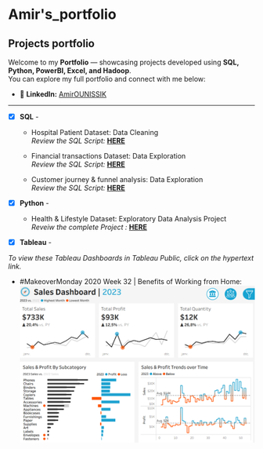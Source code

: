 # Amir's_portfolio
## **Projects portfolio**

 Welcome to my **Portfolio** — showcasing projects developed using **SQL, Python, PowerBI, Excel, and Hadoop**.  
You can explore my full portfolio and connect with me below:

- 💼 **LinkedIn:** [AmirOUNISSIK](https://www.linkedin.com/in/amir-ounissi)  

---
- [x] **SQL** - 
  - Hospital Patient Dataset: Data Cleaning <br />
*Review the SQL Script:* **[HERE](https://github.com/amirounissi/Amir-s_portfolio/blob/main/Hospital%20Patient%20Records%20Cleaning.sql)**<br />

  - Financial transactions Dataset: Data Exploration  <br />
*Review the SQL Script:* **[HERE](https://github.com/amirounissi/Amir-s_portfolio/blob/main/Financial%20transactions%20data%20exploration.sql)**<br />

  - Customer journey & funnel analysis: Data Exploration <br />
  *Review the SQL Script:* **[HERE](https://github.com/amirounissi/Amir-s_portfolio/blob/main/CUSTOMER%20JOURNEY%20%26%20FUNNEL%20ANALYSIS.sql)**<br />



- [x] **Python** - 
  - Health & Lifestyle Dataset: Exploratory Data Analysis Project <br />
*Reveiw the complete Project :* **[HERE](https://github.com/amirounissi/Amir-s_portfolio/blob/main/Health_%26_Lifestyle_Dataset_Analysis.ipynb)**<br />


 - [x] **Tableau** - 

*To view these Tableau Dashboards in Tableau Public, click on the hypertext link.*

- #MakeoverMonday 2020 Week 32 | Benefits of Working from Home: 
![salesdashboard](visuals/sales-dasbhoard.png)  
